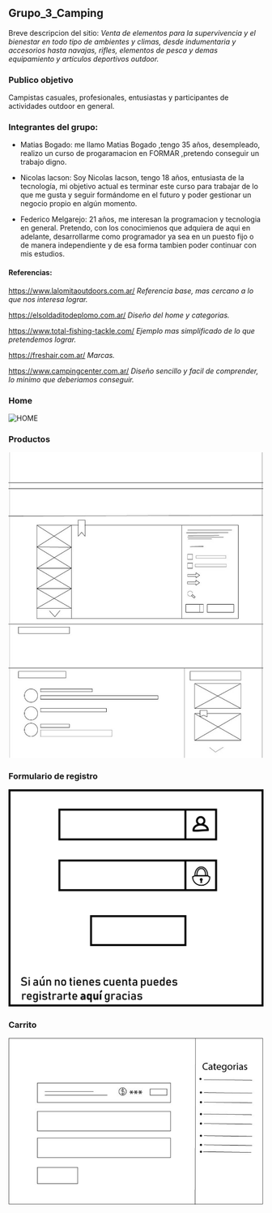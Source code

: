 ## Grupo_3_Camping
Breve descripcion del sitio: _Venta de elementos para la supervivencia y el bienestar en todo tipo de ambientes y climas, desde indumentaria y accesorios hasta navajas, rifles, elementos de pesca y demas equipamiento y artículos deportivos outdoor._
### Publico objetivo
Campistas casuales, profesionales, entusiastas y participantes de actividades outdoor en general.

### Integrantes del grupo:  

- Matias Bogado: me llamo Matias Bogado ,tengo 35 años, desempleado,  realizo un curso de progaramacion en FORMAR ,pretendo conseguir un trabajo digno.

- Nicolas Iacson: Soy Nicolas Iacson, tengo 18 años, entusiasta de la tecnología, mi objetivo actual es terminar este curso para trabajar de lo que me gusta y seguir formándome en el futuro y poder gestionar un negocio propio en algún momento.

- Federico Melgarejo: 21 años, me interesan la programacion y tecnologia en general. Pretendo, con los conocimienos que adquiera de aqui en adelante, desarrollarme como programador ya sea en un puesto fijo o de manera independiente y de esa forma tambien poder continuar con mis estudios.


#### Referencias:

https://www.lalomitaoutdoors.com.ar/ _Referencia base, mas cercano a lo que nos interesa lograr._

https://elsoldaditodeplomo.com.ar/ _Diseño del home y categorias._

https://www.total-fishing-tackle.com/ _Ejemplo mas simplificado de lo que pretendemos lograr._

https://freshair.com.ar/ _Marcas._

https://www.campingcenter.com.ar/ _Diseño sencillo y facil de comprender, lo minimo que deberiamos conseguir._

### Home
![HOME](./Wireframe/HOME.jpg "Home")

### Productos
![PRODUCTOS](./Wireframe/PRODUCTOS.jpg "Detalles del Producto" )

### Formulario de registro
![USER](./Wireframe/USER.jpg "Formulario de registro" )

### Carrito
![CARRITO](./Wireframe/CARRITO.jpg "Carrito")


